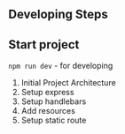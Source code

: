 ## Developing Steps

## Start project
`npm run dev` - for developing

1. Initial Project Architecture
2. Setup express
3. Setup handlebars
4. Add resources
5. Setup static route
